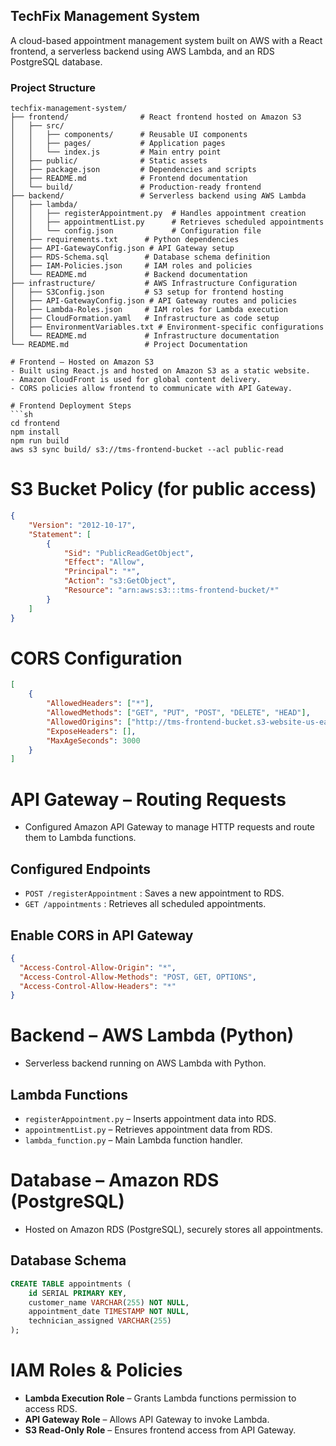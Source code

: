 ## TechFix Management System

A cloud-based appointment management system built on AWS with a React frontend, a serverless backend using AWS Lambda, and an RDS PostgreSQL database.

### Project Structure

```
techfix-management-system/
├── frontend/                # React frontend hosted on Amazon S3
│   ├── src/
│   │   ├── components/      # Reusable UI components
│   │   ├── pages/           # Application pages
│   │   └── index.js         # Main entry point
│   ├── public/              # Static assets
│   ├── package.json         # Dependencies and scripts
│   ├── README.md            # Frontend documentation
│   └── build/               # Production-ready frontend
├── backend/                 # Serverless backend using AWS Lambda
│   ├── lambda/
│   │   ├── registerAppointment.py  # Handles appointment creation
│   │   ├── appointmentList.py      # Retrieves scheduled appointments
│   │   └── config.json             # Configuration file
│   ├── requirements.txt      # Python dependencies
│   ├── API-GatewayConfig.json # API Gateway setup
│   ├── RDS-Schema.sql        # Database schema definition
│   ├── IAM-Policies.json     # IAM roles and policies
│   └── README.md             # Backend documentation
├── infrastructure/           # AWS Infrastructure Configuration
│   ├── S3Config.json         # S3 setup for frontend hosting
│   ├── API-GatewayConfig.json # API Gateway routes and policies
│   ├── Lambda-Roles.json     # IAM roles for Lambda execution
│   ├── CloudFormation.yaml   # Infrastructure as code setup
│   ├── EnvironmentVariables.txt # Environment-specific configurations
│   └── README.md             # Infrastructure documentation
└── README.md                 # Project Documentation

# Frontend – Hosted on Amazon S3
- Built using React.js and hosted on Amazon S3 as a static website.
- Amazon CloudFront is used for global content delivery.
- CORS policies allow frontend to communicate with API Gateway.

# Frontend Deployment Steps
```sh
cd frontend
npm install
npm run build
aws s3 sync build/ s3://tms-frontend-bucket --acl public-read
```

# S3 Bucket Policy (for public access)
```json
{
    "Version": "2012-10-17",
    "Statement": [
        {
            "Sid": "PublicReadGetObject",
            "Effect": "Allow",
            "Principal": "*",
            "Action": "s3:GetObject",
            "Resource": "arn:aws:s3:::tms-frontend-bucket/*"
        }
    ]
}
```

# CORS Configuration
```json
[
    {
        "AllowedHeaders": ["*"],
        "AllowedMethods": ["GET", "PUT", "POST", "DELETE", "HEAD"],
        "AllowedOrigins": ["http://tms-frontend-bucket.s3-website-us-east-1.amazonaws.com"],
        "ExposeHeaders": [],
        "MaxAgeSeconds": 3000
    }
]
```

# API Gateway – Routing Requests
- Configured Amazon API Gateway to manage HTTP requests and route them to Lambda functions.

## Configured Endpoints
- `POST /registerAppointment` : Saves a new appointment to RDS.
- `GET /appointments` : Retrieves all scheduled appointments.

## Enable CORS in API Gateway
```json
{
  "Access-Control-Allow-Origin": "*",
  "Access-Control-Allow-Methods": "POST, GET, OPTIONS",
  "Access-Control-Allow-Headers": "*"
}
```

# Backend – AWS Lambda (Python)
- Serverless backend running on AWS Lambda with Python.

## Lambda Functions
- `registerAppointment.py` – Inserts appointment data into RDS.
- `appointmentList.py` – Retrieves appointment data from RDS.
- `lambda_function.py` – Main Lambda function handler.

# Database – Amazon RDS (PostgreSQL)
- Hosted on Amazon RDS (PostgreSQL), securely stores all appointments.

## Database Schema
```sql
CREATE TABLE appointments (
    id SERIAL PRIMARY KEY,
    customer_name VARCHAR(255) NOT NULL,
    appointment_date TIMESTAMP NOT NULL,
    technician_assigned VARCHAR(255)
);
```

# IAM Roles & Policies
- **Lambda Execution Role** – Grants Lambda functions permission to access RDS.
- **API Gateway Role** – Allows API Gateway to invoke Lambda.
- **S3 Read-Only Role** – Ensures frontend access from API Gateway.
